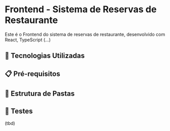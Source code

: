 # Frontend - Sistema de Reservas de Restaurante

Este é o Frontend do sistema de reservas de restaurante, desenvolvido com React, TypeScript (...)

## 🚀 Tecnologias Utilizadas

## 📋 Pré-requisitos

## 📁 Estrutura de Pastas

## 🧪 Testes

(tbd)
